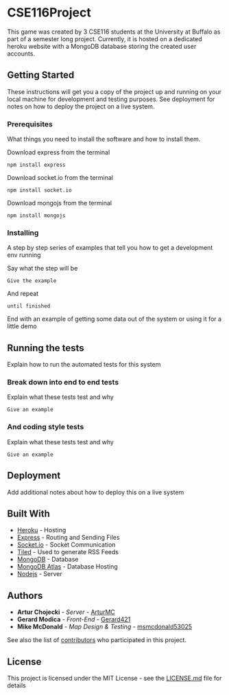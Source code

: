 # CSE116Project

This game was created by 3 CSE116 students at the University at Buffalo as part of a semester long project. Currently, it is hosted on a dedicated heroku website with a MongoDB database storing the created user accounts. 

## Getting Started

These instructions will get you a copy of the project up and running on your local machine for development and testing purposes. See deployment for notes on how to deploy the project on a live system.

### Prerequisites

What things you need to install the software and how to install them.

Download express from the terminal
```
npm install express
```
Download socket.io from the terminal
```
npm install socket.io
```
Download mongojs from the terminal
```
npm install mongojs
```

### Installing

A step by step series of examples that tell you how to get a development env running

Say what the step will be

```
Give the example
```

And repeat

```
until finished
```

End with an example of getting some data out of the system or using it for a little demo

## Running the tests

Explain how to run the automated tests for this system

### Break down into end to end tests

Explain what these tests test and why

```
Give an example
```

### And coding style tests

Explain what these tests test and why

```
Give an example
```

## Deployment

Add additional notes about how to deploy this on a live system

## Built With

* [Heroku](https://www.heroku.com/) - Hosting
* [Express](http://expressjs.com/) - Routing and Sending Files
* [Socket.io](https://socket.io/) - Socket Communication
* [Tiled](https://www.mapeditor.org/) - Used to generate RSS Feeds
* [MongoDB](https://www.mongodb.com/) - Database
* [MongoDB Atlas](https://www.mongodb.com/cloud/atlas) - Database Hosting
* [Nodejs](https://nodejs.org/en/) - Server


## Authors

* **Artur Chojecki** - *Server* - [ArturMC](https://github.com/ArturMC)
* **Gerard Modica** - *Front-End* - [Gerard421](https://github.com/Gerard421)
* **Mike McDonald** - *Map Design & Testing* - [msmcdonald53025](https://github.com/msmcdonald53025)

See also the list of [contributors](https://github.com/your/project/contributors) who participated in this project.

## License

This project is licensed under the MIT License - see the [LICENSE.md](LICENSE.md) file for details

